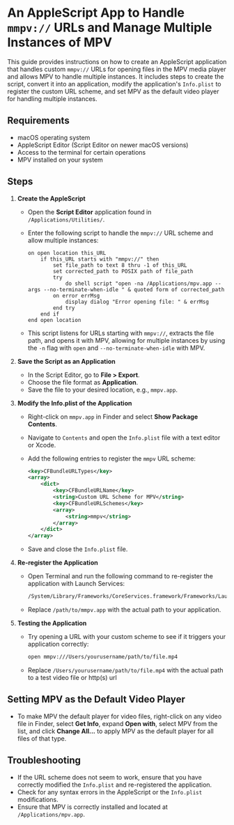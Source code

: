 # An AppleScript App to Handle `mmpv://` URLs and Manage Multiple Instances of MPV

This guide provides instructions on how to create an AppleScript application that handles custom `mmpv://` URLs for opening files in the MPV media player and allows MPV to handle multiple instances. It includes steps to create the script, convert it into an application, modify the application's `Info.plist` to register the custom URL scheme, and set MPV as the default video player for handling multiple instances.

## Requirements

- macOS operating system
- AppleScript Editor (Script Editor on newer macOS versions)
- Access to the terminal for certain operations
- MPV installed on your system

## Steps

1. **Create the AppleScript**

   - Open the **Script Editor** application found in `/Applications/Utilities/`.
   - Enter the following script to handle the `mmpv://` URL scheme and allow multiple instances:

     ```applescript
     on open location this_URL
         if this_URL starts with "mmpv://" then
             set file_path to text 8 thru -1 of this_URL
             set corrected_path to POSIX path of file_path
             try
                 do shell script "open -na /Applications/mpv.app --args --no-terminate-when-idle " & quoted form of corrected_path
             on error errMsg
                 display dialog "Error opening file: " & errMsg
             end try
         end if
     end open location
     ```

   - This script listens for URLs starting with `mmpv://`, extracts the file path, and opens it with MPV, allowing for multiple instances by using the `-n` flag with `open` and `--no-terminate-when-idle` with MPV.

2. **Save the Script as an Application**

   - In the Script Editor, go to **File > Export**.
   - Choose the file format as **Application**.
   - Save the file to your desired location, e.g., `mmpv.app`.

3. **Modify the Info.plist of the Application**

   - Right-click on `mmpv.app` in Finder and select **Show Package Contents**.
   - Navigate to `Contents` and open the `Info.plist` file with a text editor or Xcode.
   - Add the following entries to register the `mmpv` URL scheme:

     ```xml
     <key>CFBundleURLTypes</key>
     <array>
         <dict>
             <key>CFBundleURLName</key>
             <string>Custom URL Scheme for MPV</string>
             <key>CFBundleURLSchemes</key>
             <array>
                 <string>mmpv</string>
             </array>
         </dict>
     </array>
     ```

   - Save and close the `Info.plist` file.

4. **Re-register the Application**

   - Open Terminal and run the following command to re-register the application with Launch Services:

     ```bash
     /System/Library/Frameworks/CoreServices.framework/Frameworks/LaunchServices.framework/Support/lsregister -f /path/to/mmpv.app
     ```

   - Replace `/path/to/mmpv.app` with the actual path to your application.

5. **Testing the Application**

   - Try opening a URL with your custom scheme to see if it triggers your application correctly:

     ```bash
     open mmpv:///Users/yourusername/path/to/file.mp4
     ```

   - Replace `/Users/yourusername/path/to/file.mp4` with the actual path to a test video file or http(s) url

## Setting MPV as the Default Video Player

- To make MPV the default player for video files, right-click on any video file in Finder, select **Get Info**, expand **Open with**, select MPV from the list, and click **Change All...** to apply MPV as the default player for all files of that type.

## Troubleshooting

- If the URL scheme does not seem to work, ensure that you have correctly modified the `Info.plist` and re-registered the application.
- Check for any syntax errors in the AppleScript or the `Info.plist` modifications.
- Ensure that MPV is correctly installed and located at `/Applications/mpv.app`.

